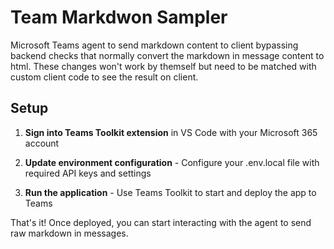 # Team Markdwon Sampler

Microsoft Teams agent to send markdown content to client bypassing backend checks that normally convert the markdown in message content to html. These changes won't work by themself but need to be matched with custom client code to see the result on client.

## Setup

1. **Sign into Teams Toolkit extension** in VS Code with your Microsoft 365 account

2. **Update environment configuration** - Configure your .env.local file with required API keys and settings

3. **Run the application** - Use Teams Toolkit to start and deploy the app to Teams

That's it! Once deployed, you can start interacting with the agent to send raw markdown in messages.
